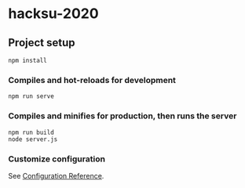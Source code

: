 # hacksu-2020

## Project setup
```
npm install
```

### Compiles and hot-reloads for development
```
npm run serve
```

### Compiles and minifies for production, then runs the server
```
npm run build
node server.js
```

### Customize configuration
See [Configuration Reference](https://cli.vuejs.org/config/).
